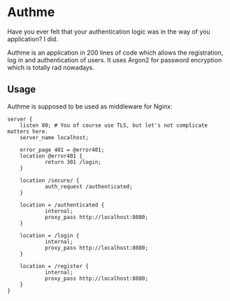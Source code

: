 # Authme

Have you ever felt that your authentication logic was in the way of you
application? I did.

Authme is an application in 200 lines of code which allows the
registration, log in and authentication of users.
It uses Argon2 for password encryption which is totally rad nowadays.

## Usage

Authme is supposed to be used as middleware for Nginx:


```
server {
	listen 80; # You of course use TLS, but let's not complicate matters here.
	server_name localhost;

    error_page 401 = @error401;
    location @error401 {
            return 301 /login;
    }

    location /secure/ {
            auth_request /authenticated;
    }

    location = /authenticated {
            internal;
            proxy_pass http://localhost:8080;
    }

    location = /login {
            internal;
            proxy_pass http://localhost:8080;
    }

    location = /register {
            internal;
            proxy_pass http://localhost:8080;
	}
}
```


